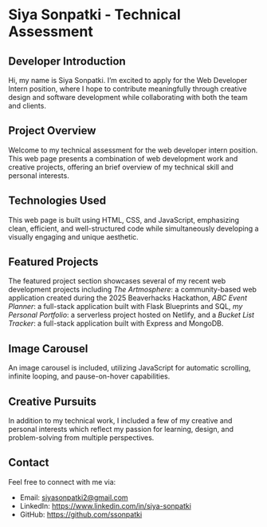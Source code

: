 # Siya Sonpatki - Technical Assessment

## Developer Introduction

Hi, my name is Siya Sonpatki. I’m excited to apply for the Web Developer Intern position, where I hope to contribute meaningfully through creative design and software development while collaborating with both the team and clients.

## Project Overview
Welcome to my technical assessment for the web developer intern position. This web page presents a combination of web development work and creative projects, offering an brief overview of my technical skill and personal interests. 

## Technologies Used
This web page is built using HTML, CSS, and JavaScript, emphasizing clean, efficient, and well-structured code while simultaneously developing a visually engaging and unique aesthetic. 

## Featured Projects
The featured project section showcases several of my recent web development projects including *The Artmosphere*: a community-based web application created during the 2025 Beaverhacks Hackathon, *ABC Event Planner*: a full-stack application built with Flask Blueprints and SQL, *my Personal Portfolio*: a serverless project hosted on Netlify, and a *Bucket List Tracker*: a full-stack application built with Express and MongoDB. 

## Image Carousel
An image carousel is included, utilizing JavaScript for automatic scrolling, infinite looping, and pause-on-hover capabilities.

## Creative Pursuits
In addition to my technical work, I included a few of my creative and personal interests which reflect my passion for learning, design, and problem-solving from multiple perspectives. 

## Contact
Feel free to connect with me via:
* Email: siyasonpatki2@gmail.com
* LinkedIn: https://www.linkedin.com/in/siya-sonpatki
* GitHub: https://github.com/ssonpatki